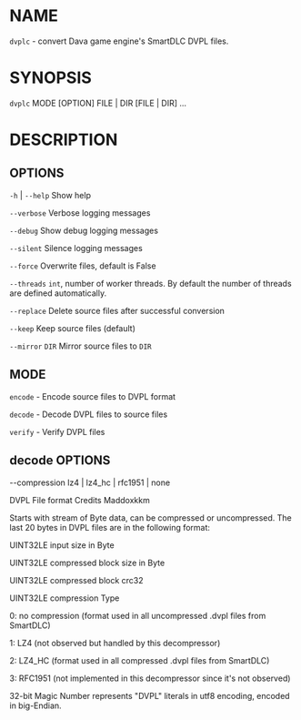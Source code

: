 # NAME
`dvplc` - convert Dava game engine's SmartDLC DVPL files. 

# SYNOPSIS
`dvplc` MODE [OPTION] FILE | DIR [FILE | DIR] ...

# DESCRIPTION

## OPTIONS
 `-h` | `--help` Show help

`--verbose` Verbose logging messages

 `--debug` Show debug logging messages 

`--silent` Silence logging messages

`--force` Overwrite files, default is False

`--threads` `int`, number of worker threads. By default the number of threads are defined automatically. 

`--replace` Delete source files after successful conversion

`--keep` Keep source files (default)

`--mirror` `DIR` Mirror source files to `DIR`

## MODE
`encode` - Encode source files to DVPL format

`decode` - Decode DVPL files to source files

`verify` - Verify DVPL files

## decode OPTIONS
--compression lz4 | lz4_hc | rfc1951 | none

DVPL File format
Credits Maddoxkkm

Starts with stream of Byte data, can be compressed or uncompressed. The last 20 bytes in DVPL files are in the following format:

UINT32LE input size in Byte

UINT32LE compressed block size in Byte

UINT32LE compressed block crc32

UINT32LE compression Type

0: no compression (format used in all uncompressed .dvpl files from SmartDLC)

1: LZ4 (not observed but handled by this decompressor)

2: LZ4_HC (format used in all compressed .dvpl files from SmartDLC)

3: RFC1951 (not implemented in this decompressor since it's not observed)

32-bit Magic Number represents "DVPL" literals in utf8 encoding, encoded in big-Endian.
